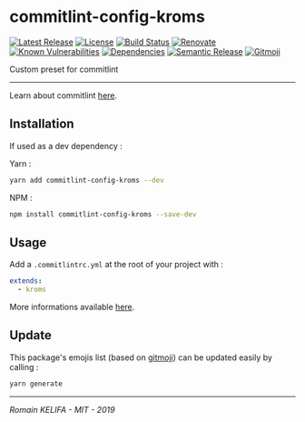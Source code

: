 # commitlint-config-kroms

[![Latest Release](https://badgen.net/github/release/Roms1383/commitlint-config-kroms)](https://www.npmjs.com/package/commitlint-config-kroms) [![License](https://badgen.net/badge/license/MIT/blue)](LICENSE) [![Build Status](https://travis-ci.org/Roms1383/commitlint-config-kroms.svg?branch=master)](https://travis-ci.org/Roms1383/commitlint-config-kroms) [![Renovate](https://img.shields.io/badge/Renovate-enabled-brightgreen.svg)](https://renovatebot.com) [![Known Vulnerabilities](https://snyk.io/test/github/Roms1383/commitlint-config-kroms/badge.svg)](https://snyk.io/test/github/Roms1383/commitlint-config-kroms) [![Dependencies](https://david-dm.org/Roms1383/commitlint-config-kroms.svg)](https://david-dm.org/) [![Semantic Release](https://img.shields.io/badge/%20%20%F0%9F%93%A6%F0%9F%9A%80-semantic--release-e10079.svg)](https://github.com/semantic-release/semantic-release) [![Gitmoji](https://img.shields.io/badge/gitmoji-%20😜%20😍-FFDD67.svg)](https://github.com/carloscuesta/gitmoji)

Custom preset for commitlint

*****

Learn about commitlint [here](https://github.com/conventional-changelog/commitlint).

## Installation

If used as a dev dependency :

Yarn :
```sh
yarn add commitlint-config-kroms --dev
```

NPM :
```sh
npm install commitlint-config-kroms --save-dev
```

## Usage

Add a `.commitlintrc.yml` at the root of your project with :
```yml
extends:
  - kroms
```

More informations available [here](https://github.com/conventional-changelog/commitlint).

## Update

This package's emojis list (based on [gitmoji](https://gitmoji.carloscuesta.me)) can be updated easily by calling :
```sh
yarn generate
```

*****

_Romain KELIFA - MIT - 2019_
